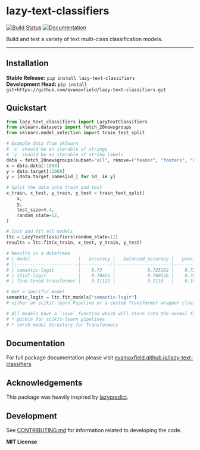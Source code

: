 # lazy-text-classifiers

[![Build Status](https://github.com/evamaxfield/lazy-text-classifiers/workflows/CI/badge.svg)](https://github.com/evamaxfield/lazy-text-classifiers/actions)
[![Documentation](https://github.com/evamaxfield/lazy-text-classifiers/workflows/Documentation/badge.svg)](https://evamaxfield.github.io/lazy-text-classifiers)

Build and test a variety of text multi-class classification models.

---

## Installation

**Stable Release:** `pip install lazy-text-classifiers`<br>
**Development Head:** `pip install git+https://github.com/evamaxfield/lazy-text-classifiers.git`

## Quickstart

```python
from lazy_text_classifiers import LazyTextClassifiers
from sklearn.datasets import fetch_20newsgroups
from sklearn.model_selection import train_test_split

# Example data from sklearn
# `x` should be an iterable of strings
# `y` should be an iterable of string labels
data = fetch_20newsgroups(subset="all", remove=("header", "footers", "quotes"))
x = data.data[:1000]
y = data.target[:1000]
y = [data.target_names[id_] for id_ in y]

# Split the data into train and test
x_train, x_test, y_train, y_test = train_test_split(
    x,
    y,
    test_size=0.4,
    random_state=12,
)

# Init and fit all models
ltc = LazyTextClassifiers(random_state=12)
results = ltc.fit(x_train, x_test, y_train, y_test)

# Results is a dataframe
# | model                  |   accuracy |   balanced_accuracy |   precision |   recall |       f1 |    time |
# |:-----------------------|-----------:|--------------------:|------------:|---------:|---------:|--------:|
# | semantic-logit         |    0.73    |            0.725162 |    0.734887 |  0.73    | 0.728247 |  13.742 |
# | tfidf-logit            |    0.70625 |            0.700126 |    0.709781 |  0.70625 | 0.702073 | 187.217 |
# | fine-tuned-transformer |    0.11125 |            0.1118   |    0.10998  |  0.11125 | 0.109288 | 220.105 |

# Get a specific model
semantic_logit = ltc.fit_models["semantic-logit"]
# either an scikit-learn Pipeline or a custom Transformer wrapper class

# All models have a `save` function which will store into the normal format
# * pickle for scikit-learn pipelines
# * torch model directory for Transformers
```

## Documentation

For full package documentation please visit [evamaxfield.github.io/lazy-text-classifiers](https://evamaxfield.github.io/lazy-text-classifiers).

## Acknowledgements

This package was heavily inspired by [lazypredict](https://github.com/shankarpandala/lazypredict).

## Development

See [CONTRIBUTING.md](CONTRIBUTING.md) for information related to developing the code.

**MIT License**
